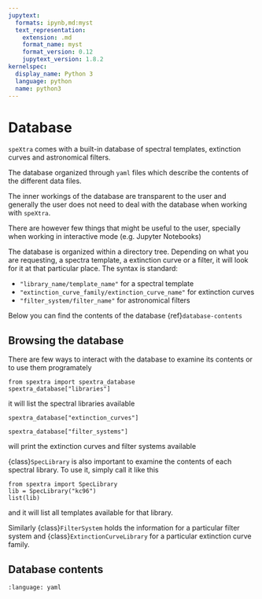 ```yaml
---
jupytext:
  formats: ipynb,md:myst
  text_representation:
    extension: .md
    format_name: myst
    format_version: 0.12
    jupytext_version: 1.8.2
kernelspec:
  display_name: Python 3
  language: python
  name: python3
---
```


# Database

`speXtra` comes with a built-in database of spectral templates, extinction curves and astronomical filters.

The database organized through `yaml` files which describe the contents of the different data files.

The inner workings of the database are transparent to the user and generally the user does not
need to deal with the database when working with `speXtra`.

There are however few things that might be useful to the user, specially when working in interactive mode
(e.g. Jupyter Notebooks)

The database is organized within a directory tree. Depending on what you are requesting, a spectra template,
a extinction curve or a filter, it will look for it at that particular place. The syntax is standard:

- `"library_name/template_name"` for a spectral template
- `"extinction_curve_family/extinction_curve_name"` for extinction curves
- `"filter_system/filter_name"` for astronomical filters

Below you can find the contents of the database {ref}`database-contents`

## Browsing the database

There are few ways to interact with the database to examine its contents or to use them
programately

```{code-cell} ipython3
from spextra import spextra_database
spextra_database["libraries"]
```

it will list the spectral libraries available

```{code-cell} ipython3
spextra_database["extinction_curves"]
```

```{code-cell} ipython3
spextra_database["filter_systems"]
```

will print the extinction curves and filter systems available

{class}`SpecLibrary` is also important to examine the contents
of each spectral library. To use it, simply call it like this

```{code-cell} ipython3
from spextra import SpecLibrary
lib = SpecLibrary("kc96")
list(lib)
```

and it will list all templates available for that library.

Similarly {class}`FilterSystem` holds the information for a particular filter system and {class}`ExtinctionCurveLibrary`
for a particular extinction curve family.

## Database contents

```{literalinclude} ../database/index.yml
:language: yaml
```
